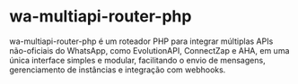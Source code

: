 # wa-multiapi-router-php
wa-multiapi-router-php é um roteador PHP para integrar múltiplas APIs não-oficiais do WhatsApp, como EvolutionAPI, ConnectZap e AHA, em uma única interface simples e modular, facilitando o envio de mensagens, gerenciamento de instâncias e integração com webhooks.
